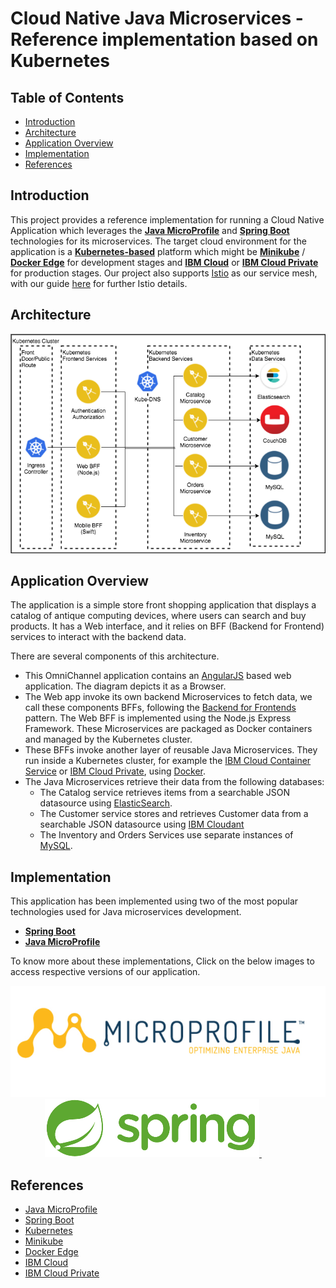 # Cloud Native Java Microservices - Reference implementation based on Kubernetes

## Table of Contents

* [Introduction](#introduction)
* [Architecture](#architecture)
* [Application Overview](#application-overview)
* [Implementation](#implementation)
* [References](#references)

## Introduction

This project provides a reference implementation for running a Cloud Native Application which leverages the [**Java MicroProfile**](https://microprofile.io/) and [**Spring Boot**](https://projects.spring.io/spring-boot/) technologies for its microservices. The target cloud environment for the application is a [**Kubernetes-based**](https://kubernetes.io/) platform which might be [**Minikube**](https://kubernetes.io/docs/getting-started-guides/minikube/) / [**Docker Edge**](https://docs.docker.com/edge/) for development stages and [**IBM Cloud**](https://www.ibm.com/cloud/) or [**IBM Cloud Private**](https://www.ibm.com/cloud-computing/products/ibm-cloud-private/) for production stages. Our project also supports [Istio](https://istio.io) as our service mesh, with our guide [here](./docs/istio.md) for further Istio details.

## Architecture

<p align="center">
    <img src="static/images/bluecompute_ce.png">
</p>

## Application Overview

The application is a simple store front shopping application that displays a catalog of antique computing devices, where users can search and buy products.  It has a Web interface, and it relies on BFF (Backend for Frontend) services to interact with the backend data.

There are several components of this architecture.

* This OmniChannel application contains an [AngularJS](https://angularjs.org/) based web application. The diagram depicts it as a Browser.
* The Web app invoke its own backend Microservices to fetch data, we call these components BFFs, following the [Backend for Frontends](http://samnewman.io/patterns/architectural/bff/) pattern. The Web BFF is implemented using the Node.js Express Framework. These Microservices are packaged as Docker containers and managed by the Kubernetes cluster.
* These BFFs invoke another layer of reusable Java Microservices.  They run inside a Kubernetes cluster, for example the [IBM Cloud Container Service](https://www.ibm.com/cloud-computing/bluemix/containers) or [IBM Cloud Private](https://www.ibm.com/cloud-computing/products/ibm-cloud-private/), using [Docker](https://www.docker.com/).
* The Java Microservices retrieve their data from the following databases:
  * The Catalog service retrieves items from a searchable JSON datasource using [ElasticSearch](https://www.elastic.co/).
  * The Customer service stores and retrieves Customer data from a searchable JSON datasource using [IBM Cloudant](https://www.ibm.com/cloud/cloudant)
  * The Inventory and Orders Services use separate instances of [MySQL](https://www.mysql.com/).

## Implementation

This application has been implemented using two of the most popular technologies used for Java microservices development.

* [**Spring Boot**](https://projects.spring.io/spring-boot/) 
* [**Java MicroProfile**](https://microprofile.io/)

To know more about these implementations, Click on the below images to access respective versions of our application.

<p align="center">
  <a href="https://github.com/ibm-cloud-architecture/refarch-cloudnative-kubernetes/tree/microprofile">
    <img src="static/images/microprofile_small.png">
  </a>
  <a href="https://github.com/ibm-cloud-architecture/refarch-cloudnative-kubernetes/tree/spring">
    <img src="static/images/spring_small.png">
  </a>
  &nbsp;&nbsp;&nbsp;&nbsp;&nbsp;&nbsp;&nbsp;&nbsp;&nbsp;&nbsp;&nbsp;&nbsp;
</p>

## References

* [Java MicroProfile](https://microprofile.io/)
* [Spring Boot](https://projects.spring.io/spring-boot/)
* [Kubernetes](https://kubernetes.io/)
* [Minikube](https://kubernetes.io/docs/getting-started-guides/minikube/)
* [Docker Edge](https://docs.docker.com/edge/)
* [IBM Cloud](https://www.ibm.com/cloud/)
* [IBM Cloud Private](https://www.ibm.com/cloud-computing/products/ibm-cloud-private/)

